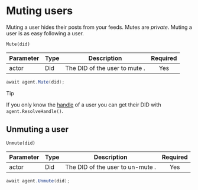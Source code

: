 # Muting users

Muting a user hides their posts from your feeds. Mutes are *private*. Muting a user is as easy following a user.

`Mute(did)`

| Parameter    | Type | Description                    | Required   |
|--------------|------|--------------------------------|:----------:|
| actor        | Did  | The DID of the user to mute .  | Yes        |

```c#
await agent.Mute(did);
```

> [!TIP]
> If you only know the [handle](../commonTerms.md#handles) of a user you can get their DID with `agent.ResolveHandle()`.

## Unmuting a user

`Unmute(did)`

| Parameter    | Type | Description                      | Required   |
|--------------|------|----------------------------------|:----------:|
| actor        | Did  | The DID of the user to un-mute . | Yes        |

```c#
await agent.Unmute(did);
```
